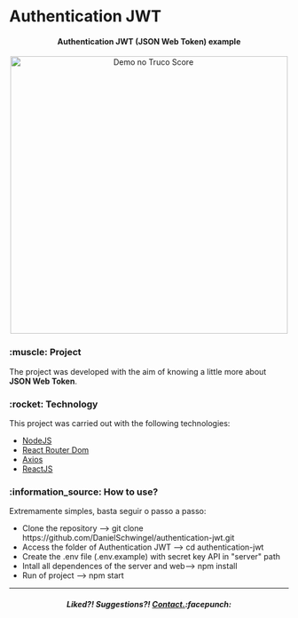 <h1>Authentication JWT</h1>
<h4 align = "center">
  Authentication JWT (JSON Web Token) example
</h4>
<p align = "center">
  <img alt = "Demo no Truco Score" src = "https://i.imgur.com/z9fl3ET.png" width="500" height:"318">

</p>
<h3>:muscle: Project</h3> 
<p>The project was developed with the aim of knowing a little more about <b>JSON Web Token</b>.</p>

<h3>:rocket: Technology</h3>
<p>This project was carried out with the following technologies:</p>
<ul>
  <li><a href="https://nodejs.org/en/">NodeJS</a></li>
  <li><a href="https://www.npmjs.com/package/react-router-dom">React Router Dom</a></li>
  <li><a href="https://github.com/axios/axios">Axios</a></li>
  <li><a href="https://pt-br.reactjs.org/">ReactJS</a></li>
</ul>

<h3>:information_source: How to use?</h3>
<p>Extremamente simples, basta seguir o passo a passo:</p>
<ul>
  <li>Clone the repository --> git clone https://github.com/DanielSchwingel/authentication-jwt.git</li>
  <li>Access the folder of Authentication JWT --> cd authentication-jwt</li>
  <li>Create the .env file (.env.example) with secret key API in "server" path</li>
  <li>Intall all dependences of the server and web--> npm install</li>
  <li>Run of project --> npm start</li>
</ul>
<hr>
<h5 align="center">Liked?!  Suggestions?!  <a href="https://www.linkedin.com/in/daniel-filipe-schwingel-a6541515b/">Contact.</a>:facepunch:</h5>
